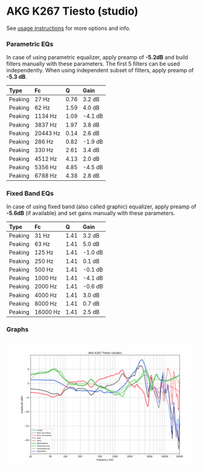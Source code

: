 # AKG K267 Tiesto (studio)
See [usage instructions](https://github.com/jaakkopasanen/AutoEq#usage) for more options and info.

### Parametric EQs
In case of using parametric equalizer, apply preamp of **-5.2dB** and build filters manually
with these parameters. The first 5 filters can be used independently.
When using independent subset of filters, apply preamp of **-5.3 dB**.

| Type    | Fc       |    Q | Gain    |
|:--------|:---------|:-----|:--------|
| Peaking | 27 Hz    | 0.76 | 3.2 dB  |
| Peaking | 62 Hz    | 1.59 | 4.0 dB  |
| Peaking | 1134 Hz  | 1.09 | -4.1 dB |
| Peaking | 3837 Hz  | 1.97 | 3.8 dB  |
| Peaking | 20443 Hz | 0.14 | 2.6 dB  |
| Peaking | 286 Hz   | 0.82 | -1.9 dB |
| Peaking | 330 Hz   | 2.61 | 3.4 dB  |
| Peaking | 4512 Hz  | 4.13 | 2.0 dB  |
| Peaking | 5356 Hz  | 4.85 | -4.5 dB |
| Peaking | 6788 Hz  | 4.38 | 2.8 dB  |

### Fixed Band EQs
In case of using fixed band (also called graphic) equalizer, apply preamp of **-5.6dB**
(if available) and set gains manually with these parameters.

| Type    | Fc       |    Q | Gain    |
|:--------|:---------|:-----|:--------|
| Peaking | 31 Hz    | 1.41 | 3.2 dB  |
| Peaking | 63 Hz    | 1.41 | 5.0 dB  |
| Peaking | 125 Hz   | 1.41 | -1.0 dB |
| Peaking | 250 Hz   | 1.41 | 0.1 dB  |
| Peaking | 500 Hz   | 1.41 | -0.1 dB |
| Peaking | 1000 Hz  | 1.41 | -4.1 dB |
| Peaking | 2000 Hz  | 1.41 | -0.6 dB |
| Peaking | 4000 Hz  | 1.41 | 3.0 dB  |
| Peaking | 8000 Hz  | 1.41 | 0.7 dB  |
| Peaking | 16000 Hz | 1.41 | 2.5 dB  |

### Graphs
![](./AKG%20K267%20Tiesto%20(studio).png)